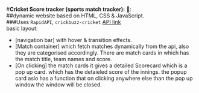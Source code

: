 #**Cricket Score tracker (sports match tracker):** 🏏: <br>
##dynamic website based on HTML, CSS & JavaScript.<br> 
###Uses `RapidAPI`, `crickbuzz-cricket`
[API link](https://rapidapi.com/cricketapilive/api/cricbuzz-cricket) <br>
basic layout:<br>  
* [navigation bar] with hover & transition effects.<br>
* [Match container] which fetch matches dynamically from the api, also they are categorised accordingly. There are match cards in which has the match title, team names and score.<br>
* [On clicking] the match cards it gives a detailed Scorecard which is a pop up card. which has the detaieled score of the innings. the popup card aslo has a function that on clicking anywhere else than the pop up window the window will be closed. 

